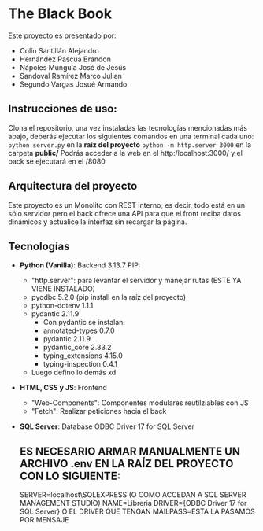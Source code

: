 # The Black Book

Este proyecto es presentado por:

- Colín Santillán Alejandro
- Hernández Pascua Brandon
- Nápoles Munguía José de Jesús
- Sandoval Ramírez Marco Julian
- Segundo Vargas Josué Armando

## Instrucciones de uso:
Clona el repositorio, una vez instaladas las tecnologías mencionadas más abajo, deberás ejecutar los siguientes comandos en una terminal cada uno:
`python server.py` en la **raíz del proyecto**
`python -m http.server 3000` en la carpeta **public/**
Podrás acceder a la web en el http:/localhost:3000/ y el back se ejecutará en el /8080

## Arquitectura del proyecto
Este proyecto es un Monolito con REST interno, es decir, todo está en un sólo servidor pero el back ofrece una API para que el front reciba datos dinámicos y actualice la interfaz sin recargar la página.

## Tecnologías
- **Python (Vanilla)**: Backend 3.13.7
    PIP:
    - "http.server": para levantar el servidor y manejar rutas (ESTE YA VIENE INSTALADO)
    - pyodbc 5.2.0  (pip install en la raíz del proyecto)
    - python-dotenv 1.1.1
    - pydantic 2.11.9
        - Con pydantic se instalan:
        - annotated-types   0.7.0
        - pydantic          2.11.9
        - pydantic_core     2.33.2
        - typing_extensions 4.15.0
        - typing-inspection 0.4.1
    - Luego defino lo demás xd
- **HTML, CSS y JS**: Frontend
    - "Web-Components": Componentes modulares reutilziables con JS
    - "Fetch": Realizar peticiones hacia el back
- **SQL Server**: Database
    ODBC Driver 17 for SQL Server

    ## ES NECESARIO ARMAR MANUALMENTE UN ARCHIVO .env EN LA RAÍZ DEL PROYECTO CON LO SIGUIENTE:
    SERVER=localhost\SQLEXPRESS (O COMO ACCEDAN A SQL SERVER MANAGEMENT STUDIO)
    NAME=Libreria
    DRIVER={ODBC Driver 17 for SQL Server} O EL DRIVER QUE TENGAN
    MAILPASS=ESTA LA PASAMOS POR MENSAJE

